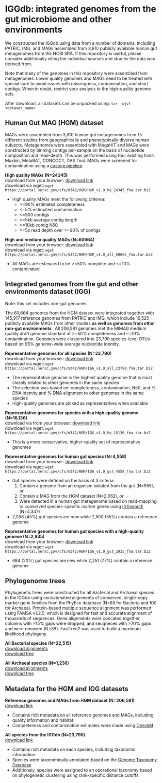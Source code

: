 # IGGdb: integrated genomes from the gut microbiome and other environments

We constructed the IGGdb using data from a number of domains, including PATRIC, IMG, and MAGs assembled from 3,810 publicly available human gut metagenomes from the NCBI SRA. If this repository is useful, please consider additionally citing the individual sources and studies the data was derived from.

Note that many of the genomes in this repository were assembled from metagenomes. Lower quality genomes and MAGs need to be treated with special care to avoid issues with missingness, contamination, and short contigs. When in doubt, restrict your analysis to the high-quality genome sets.

After download, all datasets can be unpacked using: `tar -xjvf <dataset_name>`
 
## Human Gut MAG (HGM) dataset

MAGs were assembled from 3,810 human gut metagenomes from 15 different studies from geographically and phenotypically diverse human subjects. Metagenomes were assembled with MegaHIT and MAGs were constructed by binning contigs per-sample on the basis of nucleotide composition and read-depth. This was performed using four existing tools: Maxbin, MetaBAT, CONCOCT, DAS Tool. MAGs were screened for contamination using a [custom pipeline](https://github.com/snayfach/MAGpurify).

<b>High quality MAGs (N=24345)</b>   
download from your browser: [download link](https://portal.nersc.gov/cfs/m342/HGM/HGM_v1.0_hq_24345_fna.tar.bz2)  
download via wget: `wget https://portal.nersc.gov/cfs/m342/HGM/HGM_v1.0_hq_24345_fna.tar.bz2`  

* High quality MAGs meet the following criterea:
	*  \>=90% estimated completeness
	*  <=5% estimated contamination
	*  <=500 contigs
	*  \>=5kb average contig length
	*  \>=10kb contig N50
	*  \>=5x read depth over >=90% of contigs

<b>High and medium quality MAGs (N=60664)</b>   
download from your browser: [download link](https://portal.nersc.gov/cfs/m342/HGM/HGM_v1.0_all_60664_fna.tar.bz2)  
download via wget: `wget https://portal.nersc.gov/cfs/m342/HGM/HGM_v1.0_all_60664_fna.tar.bz2` 

* All MAGs are estimated to be >=50% complete and <=10% contaminated

## Integrated genomes from the gut and other environments dataset (IGG)

Note: this set includes non-gut genomes

The 60,664 genomes from the HGM dataset were integrated together with 145,917 reference genomes from PATRIC and IMG, which include 16,525 publicly available MAGs from other studies <b> as well as genomes from other non-gut environments </b>. All 206,581 genomes met the MIMAG medium quality draft genome standard of >=50% completeness and <=10% contamination. Genomes were clustered into 23,790 species-level OTUs based on 95% genome-wide average nucleotide identity. 

<b>Representative genomes for all species (N=23,790)</b>  
download from your browser: [download link](https://portal.nersc.gov/cfs/m342/HGM/IGG_v1.0_all_23790_fna.tar.bz2)  
download via wget: `wget https://portal.nersc.gov/cfs/m342/HGM/IGG_v1.0_all_23790_fna.tar.bz2`

* The representative genome is the highest quality genome that is most closely related to other genomes in the same species
* The selection was based on: completeness, contamination, N50, and % DNA identity  and % DNA alignment to other genomes in the same species
* High-quality genomes are picked as representatives when available

<b>Representative genomes for species with a high-quality genome (N=16,136)</b>  
download via from your browser: [download link](https://portal.nersc.gov/cfs/m342/HGM/IGG_v1.0_hq_16136_fna.tar.bz2)  
download via wget: `wget https://portal.nersc.gov/cfs/m342/HGM/IGG_v1.0_hq_16136_fna.tar.bz2`

* This is a more conservative, higher-quality set of representative genomes 

<b>Representative genomes for human gut species (N=4,558)</b>  
download from your browser: [download link](https://portal.nersc.gov/cfs/m342/HGM/IGG_v1.0_gut_4558_fna.tar.bz2)  
download via wget: `wget https://portal.nersc.gov/cfs/m342/HGM/IGG_v1.0_gut_4558_fna.tar.bz2`  

* Gut species were defined on the basis of 3 criteria:  
	1) Contain a genome from an organism isolated from the gut (N=955), or  
	2) Contain a MAG from the HGM dataset (N=2,962), or  
	3) Were detected in a human gut metagenome based on read-mapping to conserved species-specific marker genes using [IGGsearch](https://github.com/snayfach/IGGsearch) (N=4,347)
* 2,058 (45%) gut species are new while 2,500 (55%) contain a reference genome

<b>Representative genomes for human gut species with a high-quality genome (N=2,935)</b>  
download from your browser: [download link](https://portal.nersc.gov/cfs/m342/HGM/IGG_v1.0_gut_2935_fna.tar.bz2)  
download via wget: `wget https://portal.nersc.gov/cfs/m342/HGM/IGG_v1.0_gut_2935_fna.tar.bz2` 

* 684 (23%) gut species are new while 2,251 (77%) contain a reference genome


## Phylogenome trees

Phylogenetic trees were constructed for all Bacterial and Archaeal species in the IGGdb using concatenated alignments of conserved, single-copy marker gene families from the PhyEco database (N=88 for Bacteria and 100 for Archaea). Protein-based multiple sequence alignment was performed using FAMSA v1.2.5, which is designed for fast and accurate alignment of thousands of sequences. Gene alignments were concated together, columns with >15% gaps were dropped, and seuqneces with >70% gaps and were removed (N=39). FastTree2 was used to build a maximum likelihood phylogeny.

<b>All Bacterial species (N=22,515)</b>  
[download alignments](https://portal.nersc.gov/cfs/m342/HGM/IGG_bact_22515_msa)  
[download tree](https://portal.nersc.gov/cfs/m342/HGM/IGG_bact_22515_tre)

<b>All Archaeal species (N=1,236)</b>  
[download alignments](https://portal.nersc.gov/cfs/m342/HGM/IGG_arch_1236_msa)   
[download tree](https://portal.nersc.gov/cfs/m342/HGM/IGG_arch_1236_tre)


## Metadata for the HGM and IGG datasets

<b>Reference genomes and MAGs from HGM dataset (N=206,581)</b>  
[download link](https://portal.nersc.gov/cfs/m342/HGM/IGG_genome_info_206581.tsv)

* Contains rich metadata on all reference genomes and MAGs, including quality information and habitat
* Completeness and contamination estimates were made using [CheckM](https://github.com/Ecogenomics/CheckM)

<b>All species from the IGGdb (N=23,790)</b>  
[download link](https://portal.nersc.gov/cfs/m342/HGM/IGG_species_info_23790.tsv)  

* Contains rich metadata on each species, including taxonomic information
* Species were taxonomically annotated based on the [Genome Taxonomy Database](https://github.com/Ecogenomics/GTDBTk)
* Additionaly, species were assigned to an operational taxonomy based on phylogenetic clustering using rank-specific distance cutoffs
